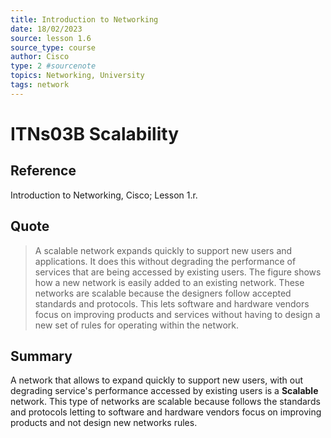 ```yaml
---
title: Introduction to Networking
date: 18/02/2023
source: lesson 1.6
source_type: course
author: Cisco
type: 2 #sourcenote
topics: Networking, University
tags: network
---
```

# ITNs03B Scalability

## **Reference**
Introduction to Networking, Cisco; Lesson 1.r.

## **Quote**
> A scalable network expands quickly to support new users and applications. It does this without degrading the performance of services that are being accessed by existing users. The figure shows how a new network is easily added to an existing network. These networks are scalable because the designers follow accepted standards and protocols. This lets software and hardware vendors focus on improving products and services without having to design a new set of rules for operating within the network.

## **Summary**
A network that allows to expand quickly to support new users, with out degrading service's performance accessed by existing users is a **Scalable** network. This type of networks are scalable because follows the standards and protocols letting to software and hardware vendors focus on improving products and not design new networks rules.